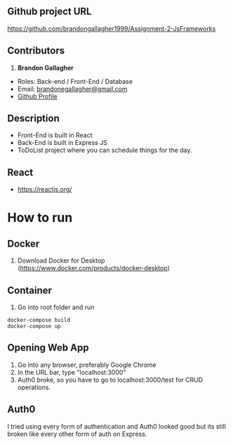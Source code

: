 ## Github project URL
https://github.com/brandongallagher1999/Assignment-2-JsFrameworks



## Contributors
1. **Brandon Gallagher**
  - Roles: Back-end / Front-End / Database
  - Email: brandonegallagher@gmail.com
  - [Github Profile](https://github.com/brandongallagher1999)

## Description
- Front-End is built in React
- Back-End is built in Express JS
- ToDoList project where you can schedule things for the day.

## React
- https://reactjs.org/



# How to run
## Docker
1. Download Docker for Desktop (https://www.docker.com/products/docker-desktop)

## Container
1. Go into root folder and run
```
docker-compose build
docker-compose up
```
  
## Opening Web App
1. Go into any browser, preferably Google Chrome
2. In the URL bar, type "localhost:3000"
3. Auth0 broke, so you have to go to localhost:3000/test for CRUD operations.

## Auth0
I tried using every form of authentication and Auth0 looked good but its still broken like every other form of auth on Express.

